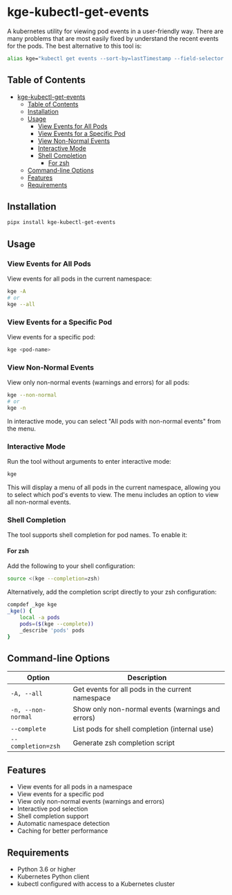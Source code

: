 # kge-kubectl-get-events

A kubernetes utility for viewing pod events in a user-friendly way.
There are many problems that are most easily fixed by understand the recent events for the pods. 
The best alternative to this tool is:

```sh
alias kge="kubectl get events --sort-by=lastTimestamp --field-selector type!=Normal"
```

## Table of Contents

- [kge-kubectl-get-events](#kge-kubectl-get-events)
  - [Table of Contents](#table-of-contents)
  - [Installation](#installation)
  - [Usage](#usage)
    - [View Events for All Pods](#view-events-for-all-pods)
    - [View Events for a Specific Pod](#view-events-for-a-specific-pod)
    - [View Non-Normal Events](#view-non-normal-events)
    - [Interactive Mode](#interactive-mode)
    - [Shell Completion](#shell-completion)
      - [For zsh](#for-zsh)
  - [Command-line Options](#command-line-options)
  - [Features](#features)
  - [Requirements](#requirements)

## Installation

```bash
pipx install kge-kubectl-get-events
```

## Usage

### View Events for All Pods

View events for all pods in the current namespace:

```bash
kge -A
# or
kge --all
```

### View Events for a Specific Pod

View events for a specific pod:

```bash
kge <pod-name>
```

### View Non-Normal Events

View only non-normal events (warnings and errors) for all pods:

```bash
kge --non-normal
# or
kge -n
```

In interactive mode, you can select "All pods with non-normal events" from the menu.

### Interactive Mode

Run the tool without arguments to enter interactive mode:

```bash
kge
```

This will display a menu of all pods in the current namespace, allowing you to select which pod's events to view. The menu includes an option to view all non-normal events.

### Shell Completion

The tool supports shell completion for pod names. To enable it:

#### For zsh

Add the following to your shell configuration:

```bash
source <(kge --completion=zsh)
```

Alternatively, add the completion script directly to your zsh configuration:

```bash
compdef _kge kge
_kge() {
    local -a pods
    pods=($(kge --complete))
    _describe 'pods' pods
}
```

## Command-line Options

| Option | Description |
|--------|-------------|
| `-A, --all` | Get events for all pods in the current namespace |
| `-n, --non-normal` | Show only non-normal events (warnings and errors) |
| `--complete` | List pods for shell completion (internal use) |
| `--completion=zsh` | Generate zsh completion script |

## Features

- View events for all pods in a namespace
- View events for a specific pod
- View only non-normal events (warnings and errors)
- Interactive pod selection
- Shell completion support
- Automatic namespace detection
- Caching for better performance

## Requirements

- Python 3.6 or higher
- Kubernetes Python client
- kubectl configured with access to a Kubernetes cluster 